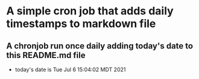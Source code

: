 A simple cron job that adds daily timestamps to markdown file
============================================================
## A chronjob run once daily adding today's date to this README.md file
* today's date is Tue Jul  6 15:04:02 MDT 2021
